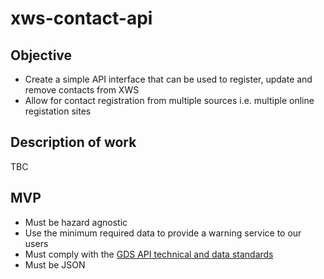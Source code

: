 # xws-contact-api

## Objective
* Create a simple API interface that can be used to register, update and remove contacts from XWS
* Allow for contact registration from multiple sources i.e. multiple online registation sites

## Description of work

TBC

## MVP

* Must be hazard agnostic
* Use the minimum required data to provide a warning service to our users
* Must comply with the [GDS API technical and data standards](https://www.gov.uk/guidance/gds-api-technical-and-data-standards)
* Must be JSON


